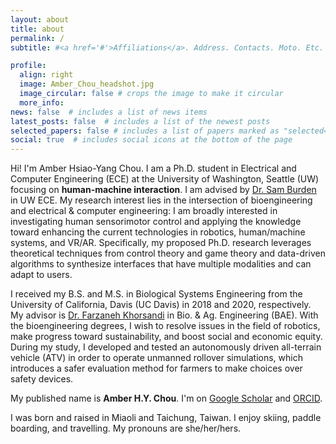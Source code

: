```yaml
---
layout: about
title: about
permalink: /
subtitle: #<a href='#'>Affiliations</a>. Address. Contacts. Moto. Etc.

profile:
  align: right
  image: Amber_Chou_headshot.jpg
  image_circular: false # crops the image to make it circular
  more_info: 
news: false  # includes a list of news items
latest_posts: false  # includes a list of the newest posts
selected_papers: false # includes a list of papers marked as "selected={true}"
social: true  # includes social icons at the bottom of the page
---
```


<p>Hi! I'm Amber Hsiao-Yang Chou. I am a Ph.D. student in Electrical and Computer Engineering (ECE) at the University of Washington, Seattle (UW) focusing on <b>human-machine interaction</b>. I am advised by <a href="https://faculty.washington.edu/sburden/bio/">Dr. Sam Burden</a> in UW ECE. My research interest lies in the intersection of bioengineering and electrical & computer engineering: I am broadly interested in investigating human sensorimotor control and applying the knowledge toward enhancing the current technologies in robotics, human/machine systems, and VR/AR. Specifically, my proposed Ph.D. research leverages theoretical techniques from control theory and game theory and data-driven algorithms to synthesize interfaces that have multiple modalities and can adapt to users.
<!-- improving the accessibility, robustness, and usability of human-machine interfaces --></p>
<p>I received my B.S. and M.S. in Biological Systems Engineering from the University of California, Davis (UC Davis) in 2018 and 2020, respectively. My advisor is <a href="https://bae.ucdavis.edu/people/farzaneh-khorsandi">Dr. Farzaneh Khorsandi</a> in Bio. & Ag. Engineering (BAE). With the bioengineering degrees, I wish to resolve issues in the field of robotics, make progress toward sustainability, and boost social and economic equity. During my study, I developed and tested an autonomously driven all-terrain vehicle (ATV) in order to operate unmanned rollover simulations, which introduces a safer evaluation method for farmers to make choices over safety devices.</p>
<p>My published name is <b>Amber H.Y. Chou</b>. I'm on <a href="https://scholar.google.com/citations?hl=en&user=7CyqZxIAAAAJ">Google Scholar</a> and <a href="https://orcid.org/0000-0003-1965-148X">ORCID</a>.</p>
<p>I was born and raised in Miaoli and Taichung, Taiwan. I enjoy skiing, paddle boarding, and travelling. My pronouns are she/her/hers.</p>
<!-- As an engineer, I believe that resolving human-related issues is one of the most direct ways to fulfill my goal of making a change in society. With the bioengineering degree, my passions are resolving issues in the field of robotics, making progress towards sustainability, and boosting social and economic equity. My long-term career goal is to become an experienced engineer in robotic fields such as autonomous automobile or bio-robotics, with a proficiency in project management. -->